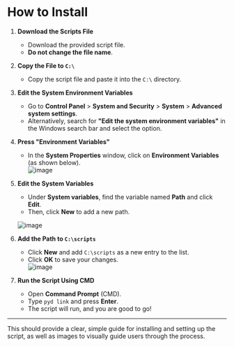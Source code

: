 

# **How to Install**

1. **Download the Scripts File**  
   - Download the provided script file.  
   - **Do not change the file name**.

2. **Copy the File to `C:\`**  
   - Copy the script file and paste it into the `C:\` directory.

3. **Edit the System Environment Variables**  
   - Go to **Control Panel** > **System and Security** > **System** > **Advanced system settings**.
   - Alternatively, search for **"Edit the system environment variables"** in the Windows search bar and select the option.

4. **Press "Environment Variables"**  
   - In the **System Properties** window, click on **Environment Variables** (as shown below).  
   ![image](https://github.com/user-attachments/assets/d30a333e-1279-47c3-a85f-ce88ddf53c13)

5. **Edit the System Variables**  
   - Under **System variables**, find the variable named **Path** and click **Edit**.  
   - Then, click **New** to add a new path.

   ![image](https://github.com/user-attachments/assets/2d3d7cf0-a57f-4e19-b1cc-b999505c7e15)

6. **Add the Path to `C:\scripts`**  
   - Click **New** and add `C:\scripts` as a new entry to the list.  
   - Click **OK** to save your changes.  
   ![image](https://github.com/user-attachments/assets/38dc1909-5033-46fc-ad5c-b5a86f86b06a)

7. **Run the Script Using CMD**  
   - Open **Command Prompt** (CMD).
   - Type `pyd link` and press **Enter**.  
   - The script will run, and you are good to go!

---

This should provide a clear, simple guide for installing and setting up the script, as well as images to visually guide users through the process.
